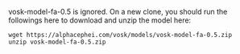 vosk-model-fa-0.5 is ignored. On a new clone, you should run the followings here to download and unzip the model here:

```
wget https://alphacephei.com/vosk/models/vosk-model-fa-0.5.zip
unzip vosk-model-fa-0.5.zip
```